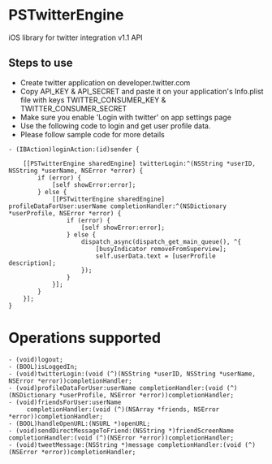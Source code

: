 PSTwitterEngine
===============

iOS library for twitter integration v1.1 API
## Steps to use
* Create twitter application on developer.twitter.com
* Copy API_KEY & API_SECRET and paste it on your application's Info.plist file with keys TWITTER_CONSUMER_KEY & TWITTER_CONSUMER_SECRET
* Make sure you enable 'Login with twitter' on app settings page
* Use the following code to login and get user profile data.
* Please follow sample code for more details

```
- (IBAction)loginAction:(id)sender {
    
    [[PSTwitterEngine sharedEngine] twitterLogin:^(NSString *userID, NSString *userName, NSError *error) {
        if (error) {
            [self showError:error];
        } else {
            [[PSTwitterEngine sharedEngine] profileDataForUser:userName completionHandler:^(NSDictionary *userProfile, NSError *error) {
                if (error) {
                    [self showError:error];
                } else {
                    dispatch_async(dispatch_get_main_queue(), ^{
                        [busyIndicator removeFromSuperview];
                        self.userData.text = [userProfile description];
                    });
                }
            }];
        }
    }];
}
```

# Operations supported
```
- (void)logout;
- (BOOL)isLoggedIn;
- (void)twitterLogin:(void (^)(NSString *userID, NSString *userName, NSError *error))completionHandler;
- (void)profileDataForUser:userName completionHandler:(void (^)(NSDictionary *userProfile, NSError *error))completionHandler;
- (void)friendsForUser:userName
     completionHandler:(void (^)(NSArray *friends, NSError *error))completionHandler;
- (BOOL)handleOpenURL:(NSURL *)openURL;
- (void)sendDirectMessageToFriend:(NSString *)friendScreenName completionHandler:(void (^)(NSError *error))completionHandler;
- (void)tweetMessage:(NSString *)message completionHandler:(void (^)(NSError *error))completionHandler;
```
